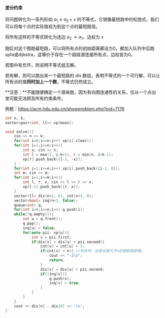 #### 差分约束

将问题转化为一系列形如 $a_1\le a_2+x$ 的不等式，它很像最短路中的松弛式，我们可以将每个点的实际值视为到这个点的最短路径。

将所有这样的不等式转化为连边 $a_2\rightarrow a_1$，边权为 $x$

随后对这个图跑最短路，可以将所有点的初始距离都设为0，都加入队列中后跑spfa或dijkstra，这等价于存在一个超级源连接所有点，边权皆为0。

若图中有负环，则说明不等式组无解。

若有解，则可以跑出来一个最短路的 $dis$ 数组，表明不等式的一个可行解，可以让所有点的值**同时加上一个数**，不等式仍然成立。

**注意：**不能随便确定一个源来跑，因为有向图连通性的关系，仅从一个点出发可能无法顾及所有约束条件。



例题：https://acm.hdu.edu.cn/showproblem.php?pid=7176

```C++
int n, k;
vector<pair<int, ll>> vp[maxn];

void solve(){
    cin >> n >> k;
    for(int i=0;i<=n;i++) vp[i].clear();
    for(int i=1;i<=n;i++){
        int x; cin >> x;
        int l = max(1, i-k+1), r = min(n, i+k-1);
        vp[r].push_back({l-1, -x});
    }
    for(int i=1;i<=n;i++) vp[i].push_back({i-1, 0});
    int m; cin >> m;
    for(int i=1;i<=m;i++){
        int l, r, x; cin >> l >> r >> x;
        vp[l-1].push_back({r, x});
    }
    vector<ll> dis(n+1, 0), cnt(n+1, 0);
    vector<bool> inq(n+1, false);
    queue<int> q;
    for(int i=0;i<=n;i++) q.push(i);
    while(!q.empty()){
        int u = q.front();
        q.pop();
        inq[u] = false;
        for(auto pii: vp[u]){
            int v = pii.first;
            if(dis[v] > dis[u] + pii.second){
                cnt[v] = cnt[u] + 1;
                if(cnt[v] > n){ //判负环，出现长度大于n的更新链即错。
                    cout << "-1\n";
                    return;
                }
                dis[v] = dis[u] + pii.second;
                if(!inq[v]){
                    q.push(v);
                    inq[v] = true;
                }
            }
        }
    }
    cout << dis[n] - dis[0] << '\n';
}
```